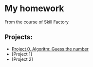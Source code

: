 # **My homework** 
From the [course of Skill Factory](https://skillfactory.ru/data-scientist-pro)

## **Projects:**

- [Project 0. Algoritm: Guess the number](https://github.com/AlexandrYarin/Lessons_by_SF/tree/main/project_0)
- [Project 1]
- [Project 2]

